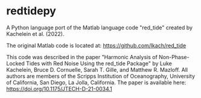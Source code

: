# redtidepy

A Python language port of the Matlab language code "red_tide" created by Kachelein et al. (2022).

The original Matlab code is located at: https://github.com/lkach/red_tide

This code was described in the paper "Harmonic Analysis of Non-Phase-Locked Tides with Red Noise Using the red_tide Package" by Luke Kachelein, Bruce D. Cornuelle, Sarah T. Gille, and Matthew R. Mazloff. All authors are members of the Scripps Institution of Oceanography, University of California, San Diego, La Jolla, California. The paper is available here: https://doi.org/10.1175/JTECH-D-21-0034.1
